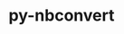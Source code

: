 ---
title: "py-nbconvert"
layout: cache
categories: [package, develop]
meta: {"compilers": ["gcc@=11.1.0", "gcc@=11.4.0", "gcc@=9.4.0", "oneapi@=2024.2.1"], "num_specs": 98, "num_specs_by_stack": {"data-vis-sdk": 7, "e4s": 36, "e4s-neoverse-v2": 12, "e4s-neoverse_v1": 12, "e4s-oneapi": 25, "e4s-power": 5, "root": 98}, "oss": ["ubuntu20.04", "ubuntu22.04"], "platforms": ["linux"], "stacks": ["data-vis-sdk", "e4s", "e4s-neoverse-v2", "e4s-neoverse_v1", "e4s-oneapi", "e4s-power", "root"], "targets": ["neoverse_v1", "neoverse_v2", "ppc64le", "x86_64_v3"], "versions": ["7.14.1", "7.16.4", "7.4.0"]}
spec_details: [{"compiler": "gcc@=9.4.0", "hash": "zsoiudt7tx4vz7iheraxqztth7xsjf5h", "os": "ubuntu20.04", "platform": "linux", "size": "-", "stacks": ["e4s-power", "root"], "tarball": "https://binaries.spack.io/develop/build_cache/linux-ubuntu20.04-ppc64le/gcc-9.4.0/py-nbconvert-7.14.1/linux-ubuntu20.04-ppc64le-gcc-9.4.0-py-nbconvert-7.14.1-zsoiudt7tx4vz7iheraxqztth7xsjf5h.spack", "target": "ppc64le", "variants": ["build_system=python_pip", "+serve"], "versions": ["7.14.1"]}, {"compiler": "gcc@=9.4.0", "hash": "grefjra27liu2ocdfk6mf6yoqjryicdz", "os": "ubuntu20.04", "platform": "linux", "size": "-", "stacks": ["e4s-power", "root"], "tarball": "https://binaries.spack.io/develop/build_cache/linux-ubuntu20.04-ppc64le/gcc-9.4.0/py-nbconvert-7.14.1/linux-ubuntu20.04-ppc64le-gcc-9.4.0-py-nbconvert-7.14.1-grefjra27liu2ocdfk6mf6yoqjryicdz.spack", "target": "ppc64le", "variants": ["build_system=python_pip", "+serve"], "versions": ["7.14.1"]}, {"compiler": "gcc@=9.4.0", "hash": "r5gofmcu6vg4jyrscxtm2vithmovqs7g", "os": "ubuntu20.04", "platform": "linux", "size": "-", "stacks": ["e4s-power", "root"], "tarball": "https://binaries.spack.io/develop/build_cache/linux-ubuntu20.04-ppc64le/gcc-9.4.0/py-nbconvert-7.14.1/linux-ubuntu20.04-ppc64le-gcc-9.4.0-py-nbconvert-7.14.1-r5gofmcu6vg4jyrscxtm2vithmovqs7g.spack", "target": "ppc64le", "variants": ["build_system=python_pip", "+serve"], "versions": ["7.14.1"]}, {"compiler": "gcc@=9.4.0", "hash": "jsyzsfjgdnrnt42g3q3tufjoizyta5jv", "os": "ubuntu20.04", "platform": "linux", "size": "-", "stacks": ["e4s-power", "root"], "tarball": "https://binaries.spack.io/develop/build_cache/linux-ubuntu20.04-ppc64le/gcc-9.4.0/py-nbconvert-7.14.1/linux-ubuntu20.04-ppc64le-gcc-9.4.0-py-nbconvert-7.14.1-jsyzsfjgdnrnt42g3q3tufjoizyta5jv.spack", "target": "ppc64le", "variants": ["build_system=python_pip", "+serve"], "versions": ["7.14.1"]}, {"compiler": "gcc@=9.4.0", "hash": "mnbryhlnsgrw6pcc72clek3jocovgsgl", "os": "ubuntu20.04", "platform": "linux", "size": "-", "stacks": ["e4s-power", "root"], "tarball": "https://binaries.spack.io/develop/build_cache/linux-ubuntu20.04-ppc64le/gcc-9.4.0/py-nbconvert-7.14.1/linux-ubuntu20.04-ppc64le-gcc-9.4.0-py-nbconvert-7.14.1-mnbryhlnsgrw6pcc72clek3jocovgsgl.spack", "target": "ppc64le", "variants": ["build_system=python_pip", "+serve"], "versions": ["7.14.1"]}, {"compiler": "gcc@=11.1.0", "hash": "knrwb5qe666xogsrfb5jx37by2i3aa23", "os": "ubuntu20.04", "platform": "linux", "size": "-", "stacks": ["data-vis-sdk", "root"], "tarball": "https://binaries.spack.io/develop/build_cache/linux-ubuntu20.04-x86_64_v3/gcc-11.1.0/py-nbconvert-7.14.1/linux-ubuntu20.04-x86_64_v3-gcc-11.1.0-py-nbconvert-7.14.1-knrwb5qe666xogsrfb5jx37by2i3aa23.spack", "target": "x86_64_v3", "variants": ["build_system=python_pip", "+serve"], "versions": ["7.14.1"]}, {"compiler": "gcc@=11.1.0", "hash": "zrc2mz4hhrk3tuq32h4zxccxotzcn5gh", "os": "ubuntu20.04", "platform": "linux", "size": "-", "stacks": ["data-vis-sdk", "root"], "tarball": "https://binaries.spack.io/develop/build_cache/linux-ubuntu20.04-x86_64_v3/gcc-11.1.0/py-nbconvert-7.14.1/linux-ubuntu20.04-x86_64_v3-gcc-11.1.0-py-nbconvert-7.14.1-zrc2mz4hhrk3tuq32h4zxccxotzcn5gh.spack", "target": "x86_64_v3", "variants": ["build_system=python_pip", "+serve"], "versions": ["7.14.1"]}, {"compiler": "gcc@=11.1.0", "hash": "xpnuunhoxb2nffqslrmvq2gcishfytdx", "os": "ubuntu20.04", "platform": "linux", "size": "-", "stacks": ["data-vis-sdk", "root"], "tarball": "https://binaries.spack.io/develop/build_cache/linux-ubuntu20.04-x86_64_v3/gcc-11.1.0/py-nbconvert-7.14.1/linux-ubuntu20.04-x86_64_v3-gcc-11.1.0-py-nbconvert-7.14.1-xpnuunhoxb2nffqslrmvq2gcishfytdx.spack", "target": "x86_64_v3", "variants": ["build_system=python_pip", "+serve"], "versions": ["7.14.1"]}, {"compiler": "gcc@=11.1.0", "hash": "2m6p6samuh6qtuf5bh7uxwnpzekb3hoj", "os": "ubuntu20.04", "platform": "linux", "size": "-", "stacks": ["data-vis-sdk", "root"], "tarball": "https://binaries.spack.io/develop/build_cache/linux-ubuntu20.04-x86_64_v3/gcc-11.1.0/py-nbconvert-7.14.1/linux-ubuntu20.04-x86_64_v3-gcc-11.1.0-py-nbconvert-7.14.1-2m6p6samuh6qtuf5bh7uxwnpzekb3hoj.spack", "target": "x86_64_v3", "variants": ["build_system=python_pip", "+serve"], "versions": ["7.14.1"]}, {"compiler": "gcc@=11.1.0", "hash": "3e777fnegkvgtkpzqi7sokjskmzfvbi2", "os": "ubuntu20.04", "platform": "linux", "size": "-", "stacks": ["data-vis-sdk", "root"], "tarball": "https://binaries.spack.io/develop/build_cache/linux-ubuntu20.04-x86_64_v3/gcc-11.1.0/py-nbconvert-7.14.1/linux-ubuntu20.04-x86_64_v3-gcc-11.1.0-py-nbconvert-7.14.1-3e777fnegkvgtkpzqi7sokjskmzfvbi2.spack", "target": "x86_64_v3", "variants": ["build_system=python_pip", "+serve"], "versions": ["7.14.1"]}, {"compiler": "gcc@=11.1.0", "hash": "kxscl3q54hhnmf2v4zzmxuflto3rg5oq", "os": "ubuntu20.04", "platform": "linux", "size": "-", "stacks": ["data-vis-sdk", "root"], "tarball": "https://binaries.spack.io/develop/build_cache/linux-ubuntu20.04-x86_64_v3/gcc-11.1.0/py-nbconvert-7.16.4/linux-ubuntu20.04-x86_64_v3-gcc-11.1.0-py-nbconvert-7.16.4-kxscl3q54hhnmf2v4zzmxuflto3rg5oq.spack", "target": "x86_64_v3", "variants": ["build_system=python_pip", "+serve"], "versions": ["7.16.4"]}, {"compiler": "gcc@=11.1.0", "hash": "2d74m6ujxtaid2iee3wxhniugghcgxyv", "os": "ubuntu20.04", "platform": "linux", "size": "-", "stacks": ["root"], "tarball": "https://binaries.spack.io/develop/build_cache/linux-ubuntu20.04-x86_64_v3/gcc-11.1.0/py-nbconvert-7.14.1/linux-ubuntu20.04-x86_64_v3-gcc-11.1.0-py-nbconvert-7.14.1-2d74m6ujxtaid2iee3wxhniugghcgxyv.spack", "target": "x86_64_v3", "variants": ["build_system=python_pip", "+serve"], "versions": ["7.14.1"]}, {"compiler": "gcc@=11.1.0", "hash": "3ke2wn2lx4hgx35ewazijmv57irxb6tv", "os": "ubuntu20.04", "platform": "linux", "size": "-", "stacks": ["data-vis-sdk", "root"], "tarball": "https://binaries.spack.io/develop/build_cache/linux-ubuntu20.04-x86_64_v3/gcc-11.1.0/py-nbconvert-7.14.1/linux-ubuntu20.04-x86_64_v3-gcc-11.1.0-py-nbconvert-7.14.1-3ke2wn2lx4hgx35ewazijmv57irxb6tv.spack", "target": "x86_64_v3", "variants": ["build_system=python_pip", "+serve"], "versions": ["7.14.1"]}, {"compiler": "gcc@=11.4.0", "hash": "evomsby27fczomhbbqr5psvu2ymf3d53", "os": "ubuntu22.04", "platform": "linux", "size": "-", "stacks": ["e4s-neoverse_v1", "root"], "tarball": "https://binaries.spack.io/develop/build_cache/linux-ubuntu22.04-neoverse_v1/gcc-11.4.0/py-nbconvert-7.14.1/linux-ubuntu22.04-neoverse_v1-gcc-11.4.0-py-nbconvert-7.14.1-evomsby27fczomhbbqr5psvu2ymf3d53.spack", "target": "neoverse_v1", "variants": ["build_system=python_pip", "+serve"], "versions": ["7.14.1"]}, {"compiler": "gcc@=11.4.0", "hash": "hyc3as77jzj22zgl2d3x6ijr7zpnkji7", "os": "ubuntu22.04", "platform": "linux", "size": "-", "stacks": ["e4s-neoverse_v1", "root"], "tarball": "https://binaries.spack.io/develop/build_cache/linux-ubuntu22.04-neoverse_v1/gcc-11.4.0/py-nbconvert-7.14.1/linux-ubuntu22.04-neoverse_v1-gcc-11.4.0-py-nbconvert-7.14.1-hyc3as77jzj22zgl2d3x6ijr7zpnkji7.spack", "target": "neoverse_v1", "variants": ["build_system=python_pip", "+serve"], "versions": ["7.14.1"]}, {"compiler": "gcc@=11.4.0", "hash": "lw3ebgcatoyjq35fisho6soespffdo5b", "os": "ubuntu22.04", "platform": "linux", "size": "-", "stacks": ["e4s-neoverse_v1", "root"], "tarball": "https://binaries.spack.io/develop/build_cache/linux-ubuntu22.04-neoverse_v1/gcc-11.4.0/py-nbconvert-7.14.1/linux-ubuntu22.04-neoverse_v1-gcc-11.4.0-py-nbconvert-7.14.1-lw3ebgcatoyjq35fisho6soespffdo5b.spack", "target": "neoverse_v1", "variants": ["build_system=python_pip", "+serve"], "versions": ["7.14.1"]}, {"compiler": "gcc@=11.4.0", "hash": "4463y4lv6uv5vvmszxvm5jlwlufkvfk4", "os": "ubuntu22.04", "platform": "linux", "size": "-", "stacks": ["e4s-neoverse_v1", "root"], "tarball": "https://binaries.spack.io/develop/build_cache/linux-ubuntu22.04-neoverse_v1/gcc-11.4.0/py-nbconvert-7.14.1/linux-ubuntu22.04-neoverse_v1-gcc-11.4.0-py-nbconvert-7.14.1-4463y4lv6uv5vvmszxvm5jlwlufkvfk4.spack", "target": "neoverse_v1", "variants": ["build_system=python_pip", "+serve"], "versions": ["7.14.1"]}, {"compiler": "gcc@=11.4.0", "hash": "qbokewk5kcapgzja5xyzrla57rm445pg", "os": "ubuntu22.04", "platform": "linux", "size": "-", "stacks": ["e4s-neoverse_v1", "root"], "tarball": "https://binaries.spack.io/develop/build_cache/linux-ubuntu22.04-neoverse_v1/gcc-11.4.0/py-nbconvert-7.14.1/linux-ubuntu22.04-neoverse_v1-gcc-11.4.0-py-nbconvert-7.14.1-qbokewk5kcapgzja5xyzrla57rm445pg.spack", "target": "neoverse_v1", "variants": ["build_system=python_pip", "+serve"], "versions": ["7.14.1"]}, {"compiler": "gcc@=11.4.0", "hash": "ypzpqkh3cewodzizwy4sau6r7ngac6y3", "os": "ubuntu22.04", "platform": "linux", "size": "-", "stacks": ["e4s-neoverse_v1", "root"], "tarball": "https://binaries.spack.io/develop/build_cache/linux-ubuntu22.04-neoverse_v1/gcc-11.4.0/py-nbconvert-7.14.1/linux-ubuntu22.04-neoverse_v1-gcc-11.4.0-py-nbconvert-7.14.1-ypzpqkh3cewodzizwy4sau6r7ngac6y3.spack", "target": "neoverse_v1", "variants": ["build_system=python_pip", "+serve"], "versions": ["7.14.1"]}, {"compiler": "gcc@=11.4.0", "hash": "lgjnhopug6ftrmbt7eob266fchmg63ab", "os": "ubuntu22.04", "platform": "linux", "size": "-", "stacks": ["e4s-neoverse_v1", "root"], "tarball": "https://binaries.spack.io/develop/build_cache/linux-ubuntu22.04-neoverse_v1/gcc-11.4.0/py-nbconvert-7.14.1/linux-ubuntu22.04-neoverse_v1-gcc-11.4.0-py-nbconvert-7.14.1-lgjnhopug6ftrmbt7eob266fchmg63ab.spack", "target": "neoverse_v1", "variants": ["build_system=python_pip", "+serve"], "versions": ["7.14.1"]}, {"compiler": "gcc@=11.4.0", "hash": "uh6f5drordmtlsjcww32yjqivwa3phmn", "os": "ubuntu22.04", "platform": "linux", "size": "-", "stacks": ["e4s-neoverse_v1", "root"], "tarball": "https://binaries.spack.io/develop/build_cache/linux-ubuntu22.04-neoverse_v1/gcc-11.4.0/py-nbconvert-7.14.1/linux-ubuntu22.04-neoverse_v1-gcc-11.4.0-py-nbconvert-7.14.1-uh6f5drordmtlsjcww32yjqivwa3phmn.spack", "target": "neoverse_v1", "variants": ["build_system=python_pip", "+serve"], "versions": ["7.14.1"]}, {"compiler": "gcc@=11.4.0", "hash": "o4yf62kh57fagfmf4qf7ltx6y5egx6wc", "os": "ubuntu22.04", "platform": "linux", "size": "-", "stacks": ["e4s-neoverse_v1", "root"], "tarball": "https://binaries.spack.io/develop/build_cache/linux-ubuntu22.04-neoverse_v1/gcc-11.4.0/py-nbconvert-7.14.1/linux-ubuntu22.04-neoverse_v1-gcc-11.4.0-py-nbconvert-7.14.1-o4yf62kh57fagfmf4qf7ltx6y5egx6wc.spack", "target": "neoverse_v1", "variants": ["build_system=python_pip", "+serve"], "versions": ["7.14.1"]}, {"compiler": "gcc@=11.4.0", "hash": "idl4bcikcn3bjs6zdxynrownygjlgtm4", "os": "ubuntu22.04", "platform": "linux", "size": "-", "stacks": ["e4s-neoverse_v1", "root"], "tarball": "https://binaries.spack.io/develop/build_cache/linux-ubuntu22.04-neoverse_v1/gcc-11.4.0/py-nbconvert-7.14.1/linux-ubuntu22.04-neoverse_v1-gcc-11.4.0-py-nbconvert-7.14.1-idl4bcikcn3bjs6zdxynrownygjlgtm4.spack", "target": "neoverse_v1", "variants": ["build_system=python_pip", "+serve"], "versions": ["7.14.1"]}, {"compiler": "gcc@=11.4.0", "hash": "jsgcrquklzn23z5rr3unepikpluv4z6k", "os": "ubuntu22.04", "platform": "linux", "size": "-", "stacks": ["e4s-neoverse_v1", "root"], "tarball": "https://binaries.spack.io/develop/build_cache/linux-ubuntu22.04-neoverse_v1/gcc-11.4.0/py-nbconvert-7.14.1/linux-ubuntu22.04-neoverse_v1-gcc-11.4.0-py-nbconvert-7.14.1-jsgcrquklzn23z5rr3unepikpluv4z6k.spack", "target": "neoverse_v1", "variants": ["build_system=python_pip", "+serve"], "versions": ["7.14.1"]}, {"compiler": "gcc@=11.4.0", "hash": "kjs4bngrvxakvgh4filyr27ss44xtdsl", "os": "ubuntu22.04", "platform": "linux", "size": "-", "stacks": ["e4s-neoverse_v1", "root"], "tarball": "https://binaries.spack.io/develop/build_cache/linux-ubuntu22.04-neoverse_v1/gcc-11.4.0/py-nbconvert-7.14.1/linux-ubuntu22.04-neoverse_v1-gcc-11.4.0-py-nbconvert-7.14.1-kjs4bngrvxakvgh4filyr27ss44xtdsl.spack", "target": "neoverse_v1", "variants": ["build_system=python_pip", "+serve"], "versions": ["7.14.1"]}, {"compiler": "gcc@=11.4.0", "hash": "f76kv2kwhwbdluxepzgoppkwdlvthay4", "os": "ubuntu22.04", "platform": "linux", "size": "-", "stacks": ["e4s-neoverse-v2", "root"], "tarball": "https://binaries.spack.io/develop/build_cache/linux-ubuntu22.04-neoverse_v2/gcc-11.4.0/py-nbconvert-7.14.1/linux-ubuntu22.04-neoverse_v2-gcc-11.4.0-py-nbconvert-7.14.1-f76kv2kwhwbdluxepzgoppkwdlvthay4.spack", "target": "neoverse_v2", "variants": ["build_system=python_pip", "+serve"], "versions": ["7.14.1"]}, {"compiler": "gcc@=11.4.0", "hash": "jipek7pvxlw5ym7mwbi4wk4bjvndrn6j", "os": "ubuntu22.04", "platform": "linux", "size": "-", "stacks": ["e4s-neoverse-v2", "root"], "tarball": "https://binaries.spack.io/develop/build_cache/linux-ubuntu22.04-neoverse_v2/gcc-11.4.0/py-nbconvert-7.14.1/linux-ubuntu22.04-neoverse_v2-gcc-11.4.0-py-nbconvert-7.14.1-jipek7pvxlw5ym7mwbi4wk4bjvndrn6j.spack", "target": "neoverse_v2", "variants": ["build_system=python_pip", "+serve"], "versions": ["7.14.1"]}, {"compiler": "gcc@=11.4.0", "hash": "2zwqzec44urkgcxgwo4pbcev3guftsyy", "os": "ubuntu22.04", "platform": "linux", "size": "-", "stacks": ["e4s-neoverse-v2", "root"], "tarball": "https://binaries.spack.io/develop/build_cache/linux-ubuntu22.04-neoverse_v2/gcc-11.4.0/py-nbconvert-7.14.1/linux-ubuntu22.04-neoverse_v2-gcc-11.4.0-py-nbconvert-7.14.1-2zwqzec44urkgcxgwo4pbcev3guftsyy.spack", "target": "neoverse_v2", "variants": ["build_system=python_pip", "+serve"], "versions": ["7.14.1"]}, {"compiler": "gcc@=11.4.0", "hash": "exh6cpjgt2mgwwtamxad5nkapcelo6w5", "os": "ubuntu22.04", "platform": "linux", "size": "-", "stacks": ["e4s-neoverse-v2", "root"], "tarball": "https://binaries.spack.io/develop/build_cache/linux-ubuntu22.04-neoverse_v2/gcc-11.4.0/py-nbconvert-7.14.1/linux-ubuntu22.04-neoverse_v2-gcc-11.4.0-py-nbconvert-7.14.1-exh6cpjgt2mgwwtamxad5nkapcelo6w5.spack", "target": "neoverse_v2", "variants": ["build_system=python_pip", "+serve"], "versions": ["7.14.1"]}, {"compiler": "gcc@=11.4.0", "hash": "kdxhyffzyhx6lij5ojgqrc2suwr2tpox", "os": "ubuntu22.04", "platform": "linux", "size": "-", "stacks": ["e4s-neoverse-v2", "root"], "tarball": "https://binaries.spack.io/develop/build_cache/linux-ubuntu22.04-neoverse_v2/gcc-11.4.0/py-nbconvert-7.14.1/linux-ubuntu22.04-neoverse_v2-gcc-11.4.0-py-nbconvert-7.14.1-kdxhyffzyhx6lij5ojgqrc2suwr2tpox.spack", "target": "neoverse_v2", "variants": ["build_system=python_pip", "+serve"], "versions": ["7.14.1"]}, {"compiler": "gcc@=11.4.0", "hash": "vgqkb5pkwmab65am27hmqsti7fwyg2pg", "os": "ubuntu22.04", "platform": "linux", "size": "-", "stacks": ["e4s-neoverse-v2", "root"], "tarball": "https://binaries.spack.io/develop/build_cache/linux-ubuntu22.04-neoverse_v2/gcc-11.4.0/py-nbconvert-7.16.4/linux-ubuntu22.04-neoverse_v2-gcc-11.4.0-py-nbconvert-7.16.4-vgqkb5pkwmab65am27hmqsti7fwyg2pg.spack", "target": "neoverse_v2", "variants": ["build_system=python_pip", "+serve"], "versions": ["7.16.4"]}, {"compiler": "gcc@=11.4.0", "hash": "x4cj4ddxm5iuo77njpgmqtznklbgum4y", "os": "ubuntu22.04", "platform": "linux", "size": "-", "stacks": ["e4s-neoverse-v2", "root"], "tarball": "https://binaries.spack.io/develop/build_cache/linux-ubuntu22.04-neoverse_v2/gcc-11.4.0/py-nbconvert-7.14.1/linux-ubuntu22.04-neoverse_v2-gcc-11.4.0-py-nbconvert-7.14.1-x4cj4ddxm5iuo77njpgmqtznklbgum4y.spack", "target": "neoverse_v2", "variants": ["build_system=python_pip", "+serve"], "versions": ["7.14.1"]}, {"compiler": "gcc@=11.4.0", "hash": "m4py7nnug5w6zharastq5zx5styarr6d", "os": "ubuntu22.04", "platform": "linux", "size": "-", "stacks": ["e4s-neoverse-v2", "root"], "tarball": "https://binaries.spack.io/develop/build_cache/linux-ubuntu22.04-neoverse_v2/gcc-11.4.0/py-nbconvert-7.14.1/linux-ubuntu22.04-neoverse_v2-gcc-11.4.0-py-nbconvert-7.14.1-m4py7nnug5w6zharastq5zx5styarr6d.spack", "target": "neoverse_v2", "variants": ["build_system=python_pip", "+serve"], "versions": ["7.14.1"]}, {"compiler": "gcc@=11.4.0", "hash": "idx3fe23gjgkg3gd37e73pw5g5gotolv", "os": "ubuntu22.04", "platform": "linux", "size": "-", "stacks": ["e4s-neoverse-v2", "root"], "tarball": "https://binaries.spack.io/develop/build_cache/linux-ubuntu22.04-neoverse_v2/gcc-11.4.0/py-nbconvert-7.16.4/linux-ubuntu22.04-neoverse_v2-gcc-11.4.0-py-nbconvert-7.16.4-idx3fe23gjgkg3gd37e73pw5g5gotolv.spack", "target": "neoverse_v2", "variants": ["build_system=python_pip", "+serve"], "versions": ["7.16.4"]}, {"compiler": "gcc@=11.4.0", "hash": "4ixdnz7i24qa4r324orxi6zmh5t6hpf7", "os": "ubuntu22.04", "platform": "linux", "size": "-", "stacks": ["e4s-neoverse-v2", "root"], "tarball": "https://binaries.spack.io/develop/build_cache/linux-ubuntu22.04-neoverse_v2/gcc-11.4.0/py-nbconvert-7.14.1/linux-ubuntu22.04-neoverse_v2-gcc-11.4.0-py-nbconvert-7.14.1-4ixdnz7i24qa4r324orxi6zmh5t6hpf7.spack", "target": "neoverse_v2", "variants": ["build_system=python_pip", "+serve"], "versions": ["7.14.1"]}, {"compiler": "gcc@=11.4.0", "hash": "wpmj2mflkha7hhlfeuhkdanwz6f565kz", "os": "ubuntu22.04", "platform": "linux", "size": "-", "stacks": ["e4s-neoverse-v2", "root"], "tarball": "https://binaries.spack.io/develop/build_cache/linux-ubuntu22.04-neoverse_v2/gcc-11.4.0/py-nbconvert-7.14.1/linux-ubuntu22.04-neoverse_v2-gcc-11.4.0-py-nbconvert-7.14.1-wpmj2mflkha7hhlfeuhkdanwz6f565kz.spack", "target": "neoverse_v2", "variants": ["build_system=python_pip", "+serve"], "versions": ["7.14.1"]}, {"compiler": "gcc@=11.4.0", "hash": "bjk465b7as56blwe7dafbfqaalbbzxik", "os": "ubuntu22.04", "platform": "linux", "size": "-", "stacks": ["e4s-neoverse-v2", "root"], "tarball": "https://binaries.spack.io/develop/build_cache/linux-ubuntu22.04-neoverse_v2/gcc-11.4.0/py-nbconvert-7.4.0/linux-ubuntu22.04-neoverse_v2-gcc-11.4.0-py-nbconvert-7.4.0-bjk465b7as56blwe7dafbfqaalbbzxik.spack", "target": "neoverse_v2", "variants": ["build_system=python_pip", "+serve"], "versions": ["7.4.0"]}, {"compiler": "gcc@=11.4.0", "hash": "dyqgzlol6vvsgnz3fhgx4vebaxfarmc5", "os": "ubuntu22.04", "platform": "linux", "size": "-", "stacks": ["e4s", "root"], "tarball": "https://binaries.spack.io/develop/build_cache/linux-ubuntu22.04-x86_64_v3/gcc-11.4.0/py-nbconvert-7.14.1/linux-ubuntu22.04-x86_64_v3-gcc-11.4.0-py-nbconvert-7.14.1-dyqgzlol6vvsgnz3fhgx4vebaxfarmc5.spack", "target": "x86_64_v3", "variants": ["build_system=python_pip", "+serve"], "versions": ["7.14.1"]}, {"compiler": "gcc@=11.4.0", "hash": "j4qcy2zb6uckkp4vzjcjok4ydedatucs", "os": "ubuntu22.04", "platform": "linux", "size": "-", "stacks": ["e4s", "root"], "tarball": "https://binaries.spack.io/develop/build_cache/linux-ubuntu22.04-x86_64_v3/gcc-11.4.0/py-nbconvert-7.14.1/linux-ubuntu22.04-x86_64_v3-gcc-11.4.0-py-nbconvert-7.14.1-j4qcy2zb6uckkp4vzjcjok4ydedatucs.spack", "target": "x86_64_v3", "variants": ["build_system=python_pip", "+serve"], "versions": ["7.14.1"]}, {"compiler": "gcc@=11.4.0", "hash": "tlzstgdnassadabnzobi5q3gd34upq7b", "os": "ubuntu22.04", "platform": "linux", "size": "-", "stacks": ["e4s", "root"], "tarball": "https://binaries.spack.io/develop/build_cache/linux-ubuntu22.04-x86_64_v3/gcc-11.4.0/py-nbconvert-7.14.1/linux-ubuntu22.04-x86_64_v3-gcc-11.4.0-py-nbconvert-7.14.1-tlzstgdnassadabnzobi5q3gd34upq7b.spack", "target": "x86_64_v3", "variants": ["build_system=python_pip", "+serve"], "versions": ["7.14.1"]}, {"compiler": "gcc@=11.4.0", "hash": "bh2ps2iv5sldk3epajitobbcdxsezmkd", "os": "ubuntu22.04", "platform": "linux", "size": "-", "stacks": ["e4s", "root"], "tarball": "https://binaries.spack.io/develop/build_cache/linux-ubuntu22.04-x86_64_v3/gcc-11.4.0/py-nbconvert-7.14.1/linux-ubuntu22.04-x86_64_v3-gcc-11.4.0-py-nbconvert-7.14.1-bh2ps2iv5sldk3epajitobbcdxsezmkd.spack", "target": "x86_64_v3", "variants": ["build_system=python_pip", "+serve"], "versions": ["7.14.1"]}, {"compiler": "gcc@=11.4.0", "hash": "mv3dvhkhcxosuwvl4y2etaoilwb24ejf", "os": "ubuntu22.04", "platform": "linux", "size": "-", "stacks": ["e4s", "root"], "tarball": "https://binaries.spack.io/develop/build_cache/linux-ubuntu22.04-x86_64_v3/gcc-11.4.0/py-nbconvert-7.14.1/linux-ubuntu22.04-x86_64_v3-gcc-11.4.0-py-nbconvert-7.14.1-mv3dvhkhcxosuwvl4y2etaoilwb24ejf.spack", "target": "x86_64_v3", "variants": ["build_system=python_pip", "+serve"], "versions": ["7.14.1"]}, {"compiler": "gcc@=11.4.0", "hash": "o4btuu54f3ubmwjj3pzl7m4mpgmvxojb", "os": "ubuntu22.04", "platform": "linux", "size": "-", "stacks": ["e4s", "root"], "tarball": "https://binaries.spack.io/develop/build_cache/linux-ubuntu22.04-x86_64_v3/gcc-11.4.0/py-nbconvert-7.14.1/linux-ubuntu22.04-x86_64_v3-gcc-11.4.0-py-nbconvert-7.14.1-o4btuu54f3ubmwjj3pzl7m4mpgmvxojb.spack", "target": "x86_64_v3", "variants": ["build_system=python_pip", "+serve"], "versions": ["7.14.1"]}, {"compiler": "gcc@=11.4.0", "hash": "eka2gssznatgmsfoqqgn3mdro267msei", "os": "ubuntu22.04", "platform": "linux", "size": "-", "stacks": ["e4s", "root"], "tarball": "https://binaries.spack.io/develop/build_cache/linux-ubuntu22.04-x86_64_v3/gcc-11.4.0/py-nbconvert-7.16.4/linux-ubuntu22.04-x86_64_v3-gcc-11.4.0-py-nbconvert-7.16.4-eka2gssznatgmsfoqqgn3mdro267msei.spack", "target": "x86_64_v3", "variants": ["build_system=python_pip", "+serve"], "versions": ["7.16.4"]}, {"compiler": "gcc@=11.4.0", "hash": "tdwjerezjycm2mh5chgzge24ujfi5nhj", "os": "ubuntu22.04", "platform": "linux", "size": "-", "stacks": ["e4s", "root"], "tarball": "https://binaries.spack.io/develop/build_cache/linux-ubuntu22.04-x86_64_v3/gcc-11.4.0/py-nbconvert-7.14.1/linux-ubuntu22.04-x86_64_v3-gcc-11.4.0-py-nbconvert-7.14.1-tdwjerezjycm2mh5chgzge24ujfi5nhj.spack", "target": "x86_64_v3", "variants": ["build_system=python_pip", "+serve"], "versions": ["7.14.1"]}, {"compiler": "gcc@=11.4.0", "hash": "lxbi53tjgavkuk35g2l6nj4s7disxhjf", "os": "ubuntu22.04", "platform": "linux", "size": "-", "stacks": ["e4s", "root"], "tarball": "https://binaries.spack.io/develop/build_cache/linux-ubuntu22.04-x86_64_v3/gcc-11.4.0/py-nbconvert-7.14.1/linux-ubuntu22.04-x86_64_v3-gcc-11.4.0-py-nbconvert-7.14.1-lxbi53tjgavkuk35g2l6nj4s7disxhjf.spack", "target": "x86_64_v3", "variants": ["build_system=python_pip", "+serve"], "versions": ["7.14.1"]}, {"compiler": "gcc@=11.4.0", "hash": "63xgkaw2uyxylqsccqqfbsjnf45nyaoi", "os": "ubuntu22.04", "platform": "linux", "size": "-", "stacks": ["e4s", "root"], "tarball": "https://binaries.spack.io/develop/build_cache/linux-ubuntu22.04-x86_64_v3/gcc-11.4.0/py-nbconvert-7.14.1/linux-ubuntu22.04-x86_64_v3-gcc-11.4.0-py-nbconvert-7.14.1-63xgkaw2uyxylqsccqqfbsjnf45nyaoi.spack", "target": "x86_64_v3", "variants": ["build_system=python_pip", "+serve"], "versions": ["7.14.1"]}, {"compiler": "gcc@=11.4.0", "hash": "6mfc6ziexyzgunfym3pgl3r5rwz56eog", "os": "ubuntu22.04", "platform": "linux", "size": "-", "stacks": ["e4s", "root"], "tarball": "https://binaries.spack.io/develop/build_cache/linux-ubuntu22.04-x86_64_v3/gcc-11.4.0/py-nbconvert-7.14.1/linux-ubuntu22.04-x86_64_v3-gcc-11.4.0-py-nbconvert-7.14.1-6mfc6ziexyzgunfym3pgl3r5rwz56eog.spack", "target": "x86_64_v3", "variants": ["build_system=python_pip", "+serve"], "versions": ["7.14.1"]}, {"compiler": "gcc@=11.4.0", "hash": "etlsehigk6vhnif6w6zvpyl5re3a3ccc", "os": "ubuntu22.04", "platform": "linux", "size": "-", "stacks": ["e4s", "root"], "tarball": "https://binaries.spack.io/develop/build_cache/linux-ubuntu22.04-x86_64_v3/gcc-11.4.0/py-nbconvert-7.14.1/linux-ubuntu22.04-x86_64_v3-gcc-11.4.0-py-nbconvert-7.14.1-etlsehigk6vhnif6w6zvpyl5re3a3ccc.spack", "target": "x86_64_v3", "variants": ["build_system=python_pip", "+serve"], "versions": ["7.14.1"]}, {"compiler": "gcc@=11.4.0", "hash": "gsz2se5awvqre6nhyz73n3vf6y2sttmv", "os": "ubuntu22.04", "platform": "linux", "size": "-", "stacks": ["e4s", "root"], "tarball": "https://binaries.spack.io/develop/build_cache/linux-ubuntu22.04-x86_64_v3/gcc-11.4.0/py-nbconvert-7.14.1/linux-ubuntu22.04-x86_64_v3-gcc-11.4.0-py-nbconvert-7.14.1-gsz2se5awvqre6nhyz73n3vf6y2sttmv.spack", "target": "x86_64_v3", "variants": ["build_system=python_pip", "+serve"], "versions": ["7.14.1"]}, {"compiler": "gcc@=11.4.0", "hash": "m52xk2sqe56ovcpij2er7ajnkuxghvk7", "os": "ubuntu22.04", "platform": "linux", "size": "-", "stacks": ["e4s", "root"], "tarball": "https://binaries.spack.io/develop/build_cache/linux-ubuntu22.04-x86_64_v3/gcc-11.4.0/py-nbconvert-7.16.4/linux-ubuntu22.04-x86_64_v3-gcc-11.4.0-py-nbconvert-7.16.4-m52xk2sqe56ovcpij2er7ajnkuxghvk7.spack", "target": "x86_64_v3", "variants": ["build_system=python_pip", "+serve"], "versions": ["7.16.4"]}, {"compiler": "gcc@=11.4.0", "hash": "ahhrxvzpara6itucsz6iulbiwgiz7wxi", "os": "ubuntu22.04", "platform": "linux", "size": "-", "stacks": ["e4s", "root"], "tarball": "https://binaries.spack.io/develop/build_cache/linux-ubuntu22.04-x86_64_v3/gcc-11.4.0/py-nbconvert-7.14.1/linux-ubuntu22.04-x86_64_v3-gcc-11.4.0-py-nbconvert-7.14.1-ahhrxvzpara6itucsz6iulbiwgiz7wxi.spack", "target": "x86_64_v3", "variants": ["build_system=python_pip", "+serve"], "versions": ["7.14.1"]}, {"compiler": "gcc@=11.4.0", "hash": "ltuc6x3qg6psvnphkucbuyfd44zo2tqy", "os": "ubuntu22.04", "platform": "linux", "size": "-", "stacks": ["e4s", "root"], "tarball": "https://binaries.spack.io/develop/build_cache/linux-ubuntu22.04-x86_64_v3/gcc-11.4.0/py-nbconvert-7.14.1/linux-ubuntu22.04-x86_64_v3-gcc-11.4.0-py-nbconvert-7.14.1-ltuc6x3qg6psvnphkucbuyfd44zo2tqy.spack", "target": "x86_64_v3", "variants": ["build_system=python_pip", "+serve"], "versions": ["7.14.1"]}, {"compiler": "gcc@=11.4.0", "hash": "4hx3bkvr7hth2qyvlcg5jk3vdx6rtdvr", "os": "ubuntu22.04", "platform": "linux", "size": "-", "stacks": ["e4s", "root"], "tarball": "https://binaries.spack.io/develop/build_cache/linux-ubuntu22.04-x86_64_v3/gcc-11.4.0/py-nbconvert-7.14.1/linux-ubuntu22.04-x86_64_v3-gcc-11.4.0-py-nbconvert-7.14.1-4hx3bkvr7hth2qyvlcg5jk3vdx6rtdvr.spack", "target": "x86_64_v3", "variants": ["build_system=python_pip", "+serve"], "versions": ["7.14.1"]}, {"compiler": "gcc@=11.4.0", "hash": "foftgwacymleticqtkh5acayo7p6xo2e", "os": "ubuntu22.04", "platform": "linux", "size": "-", "stacks": ["e4s", "root"], "tarball": "https://binaries.spack.io/develop/build_cache/linux-ubuntu22.04-x86_64_v3/gcc-11.4.0/py-nbconvert-7.14.1/linux-ubuntu22.04-x86_64_v3-gcc-11.4.0-py-nbconvert-7.14.1-foftgwacymleticqtkh5acayo7p6xo2e.spack", "target": "x86_64_v3", "variants": ["build_system=python_pip", "+serve"], "versions": ["7.14.1"]}, {"compiler": "gcc@=11.4.0", "hash": "dmgan36r4rbdzp2aaflm54psjvl543ht", "os": "ubuntu22.04", "platform": "linux", "size": "-", "stacks": ["e4s", "root"], "tarball": "https://binaries.spack.io/develop/build_cache/linux-ubuntu22.04-x86_64_v3/gcc-11.4.0/py-nbconvert-7.14.1/linux-ubuntu22.04-x86_64_v3-gcc-11.4.0-py-nbconvert-7.14.1-dmgan36r4rbdzp2aaflm54psjvl543ht.spack", "target": "x86_64_v3", "variants": ["build_system=python_pip", "+serve"], "versions": ["7.14.1"]}, {"compiler": "gcc@=11.4.0", "hash": "xhfpzljbplh6nvywjqpr7llk6fedge5y", "os": "ubuntu22.04", "platform": "linux", "size": "-", "stacks": ["e4s", "root"], "tarball": "https://binaries.spack.io/develop/build_cache/linux-ubuntu22.04-x86_64_v3/gcc-11.4.0/py-nbconvert-7.14.1/linux-ubuntu22.04-x86_64_v3-gcc-11.4.0-py-nbconvert-7.14.1-xhfpzljbplh6nvywjqpr7llk6fedge5y.spack", "target": "x86_64_v3", "variants": ["build_system=python_pip", "+serve"], "versions": ["7.14.1"]}, {"compiler": "gcc@=11.4.0", "hash": "gckvprbv4qi5yan465scajat7wlc5acf", "os": "ubuntu22.04", "platform": "linux", "size": "-", "stacks": ["e4s", "root"], "tarball": "https://binaries.spack.io/develop/build_cache/linux-ubuntu22.04-x86_64_v3/gcc-11.4.0/py-nbconvert-7.16.4/linux-ubuntu22.04-x86_64_v3-gcc-11.4.0-py-nbconvert-7.16.4-gckvprbv4qi5yan465scajat7wlc5acf.spack", "target": "x86_64_v3", "variants": ["build_system=python_pip", "+serve"], "versions": ["7.16.4"]}, {"compiler": "gcc@=11.4.0", "hash": "wlvbryfnueu6rwtkh56ukua3kbp5ip67", "os": "ubuntu22.04", "platform": "linux", "size": "-", "stacks": ["e4s", "root"], "tarball": "https://binaries.spack.io/develop/build_cache/linux-ubuntu22.04-x86_64_v3/gcc-11.4.0/py-nbconvert-7.16.4/linux-ubuntu22.04-x86_64_v3-gcc-11.4.0-py-nbconvert-7.16.4-wlvbryfnueu6rwtkh56ukua3kbp5ip67.spack", "target": "x86_64_v3", "variants": ["build_system=python_pip", "+serve"], "versions": ["7.16.4"]}, {"compiler": "gcc@=11.4.0", "hash": "4c33ubmp6st7b2gcytpcen344oiyteom", "os": "ubuntu22.04", "platform": "linux", "size": "-", "stacks": ["e4s", "root"], "tarball": "https://binaries.spack.io/develop/build_cache/linux-ubuntu22.04-x86_64_v3/gcc-11.4.0/py-nbconvert-7.14.1/linux-ubuntu22.04-x86_64_v3-gcc-11.4.0-py-nbconvert-7.14.1-4c33ubmp6st7b2gcytpcen344oiyteom.spack", "target": "x86_64_v3", "variants": ["build_system=python_pip", "+serve"], "versions": ["7.14.1"]}, {"compiler": "gcc@=11.4.0", "hash": "hp3tobcd2ytc5d43c6agcxjohb2jrpjw", "os": "ubuntu22.04", "platform": "linux", "size": "-", "stacks": ["e4s", "root"], "tarball": "https://binaries.spack.io/develop/build_cache/linux-ubuntu22.04-x86_64_v3/gcc-11.4.0/py-nbconvert-7.14.1/linux-ubuntu22.04-x86_64_v3-gcc-11.4.0-py-nbconvert-7.14.1-hp3tobcd2ytc5d43c6agcxjohb2jrpjw.spack", "target": "x86_64_v3", "variants": ["build_system=python_pip", "+serve"], "versions": ["7.14.1"]}, {"compiler": "gcc@=11.4.0", "hash": "azippxrh4kyrrti6pa5fp3brck3phj6n", "os": "ubuntu22.04", "platform": "linux", "size": "-", "stacks": ["e4s", "root"], "tarball": "https://binaries.spack.io/develop/build_cache/linux-ubuntu22.04-x86_64_v3/gcc-11.4.0/py-nbconvert-7.14.1/linux-ubuntu22.04-x86_64_v3-gcc-11.4.0-py-nbconvert-7.14.1-azippxrh4kyrrti6pa5fp3brck3phj6n.spack", "target": "x86_64_v3", "variants": ["build_system=python_pip", "+serve"], "versions": ["7.14.1"]}, {"compiler": "gcc@=11.4.0", "hash": "xvtwqgdgybua3nxx25cy2rrsliozvhvv", "os": "ubuntu22.04", "platform": "linux", "size": "-", "stacks": ["e4s", "root"], "tarball": "https://binaries.spack.io/develop/build_cache/linux-ubuntu22.04-x86_64_v3/gcc-11.4.0/py-nbconvert-7.14.1/linux-ubuntu22.04-x86_64_v3-gcc-11.4.0-py-nbconvert-7.14.1-xvtwqgdgybua3nxx25cy2rrsliozvhvv.spack", "target": "x86_64_v3", "variants": ["build_system=python_pip", "+serve"], "versions": ["7.14.1"]}, {"compiler": "gcc@=11.4.0", "hash": "euhrgtwjglpq7sbjzb7up32sr7yaktqm", "os": "ubuntu22.04", "platform": "linux", "size": "-", "stacks": ["e4s", "root"], "tarball": "https://binaries.spack.io/develop/build_cache/linux-ubuntu22.04-x86_64_v3/gcc-11.4.0/py-nbconvert-7.14.1/linux-ubuntu22.04-x86_64_v3-gcc-11.4.0-py-nbconvert-7.14.1-euhrgtwjglpq7sbjzb7up32sr7yaktqm.spack", "target": "x86_64_v3", "variants": ["build_system=python_pip", "+serve"], "versions": ["7.14.1"]}, {"compiler": "gcc@=11.4.0", "hash": "66tfiwlm6xkmy4qoohhz5wkcavbl4zsn", "os": "ubuntu22.04", "platform": "linux", "size": "-", "stacks": ["e4s", "root"], "tarball": "https://binaries.spack.io/develop/build_cache/linux-ubuntu22.04-x86_64_v3/gcc-11.4.0/py-nbconvert-7.14.1/linux-ubuntu22.04-x86_64_v3-gcc-11.4.0-py-nbconvert-7.14.1-66tfiwlm6xkmy4qoohhz5wkcavbl4zsn.spack", "target": "x86_64_v3", "variants": ["build_system=python_pip", "+serve"], "versions": ["7.14.1"]}, {"compiler": "gcc@=11.4.0", "hash": "avha7ondu53mrcfadkx4vnwm54ihwrme", "os": "ubuntu22.04", "platform": "linux", "size": "-", "stacks": ["e4s", "root"], "tarball": "https://binaries.spack.io/develop/build_cache/linux-ubuntu22.04-x86_64_v3/gcc-11.4.0/py-nbconvert-7.16.4/linux-ubuntu22.04-x86_64_v3-gcc-11.4.0-py-nbconvert-7.16.4-avha7ondu53mrcfadkx4vnwm54ihwrme.spack", "target": "x86_64_v3", "variants": ["build_system=python_pip", "+serve"], "versions": ["7.16.4"]}, {"compiler": "gcc@=11.4.0", "hash": "xzmx6ptv44b75xdpiqawmutveaiotliz", "os": "ubuntu22.04", "platform": "linux", "size": "-", "stacks": ["e4s", "root"], "tarball": "https://binaries.spack.io/develop/build_cache/linux-ubuntu22.04-x86_64_v3/gcc-11.4.0/py-nbconvert-7.14.1/linux-ubuntu22.04-x86_64_v3-gcc-11.4.0-py-nbconvert-7.14.1-xzmx6ptv44b75xdpiqawmutveaiotliz.spack", "target": "x86_64_v3", "variants": ["build_system=python_pip", "+serve"], "versions": ["7.14.1"]}, {"compiler": "gcc@=11.4.0", "hash": "jz7tu22y375phlqofon5ud6pydkfnbfc", "os": "ubuntu22.04", "platform": "linux", "size": "-", "stacks": ["e4s", "root"], "tarball": "https://binaries.spack.io/develop/build_cache/linux-ubuntu22.04-x86_64_v3/gcc-11.4.0/py-nbconvert-7.14.1/linux-ubuntu22.04-x86_64_v3-gcc-11.4.0-py-nbconvert-7.14.1-jz7tu22y375phlqofon5ud6pydkfnbfc.spack", "target": "x86_64_v3", "variants": ["build_system=python_pip", "+serve"], "versions": ["7.14.1"]}, {"compiler": "gcc@=11.4.0", "hash": "4fop22rca7nexxnurrqid7zvyrlsswmu", "os": "ubuntu22.04", "platform": "linux", "size": "-", "stacks": ["e4s", "root"], "tarball": "https://binaries.spack.io/develop/build_cache/linux-ubuntu22.04-x86_64_v3/gcc-11.4.0/py-nbconvert-7.14.1/linux-ubuntu22.04-x86_64_v3-gcc-11.4.0-py-nbconvert-7.14.1-4fop22rca7nexxnurrqid7zvyrlsswmu.spack", "target": "x86_64_v3", "variants": ["build_system=python_pip", "+serve"], "versions": ["7.14.1"]}, {"compiler": "gcc@=11.4.0", "hash": "ufntxd77uwsglhdb24ziknr76tlf7xwg", "os": "ubuntu22.04", "platform": "linux", "size": "-", "stacks": ["e4s", "root"], "tarball": "https://binaries.spack.io/develop/build_cache/linux-ubuntu22.04-x86_64_v3/gcc-11.4.0/py-nbconvert-7.14.1/linux-ubuntu22.04-x86_64_v3-gcc-11.4.0-py-nbconvert-7.14.1-ufntxd77uwsglhdb24ziknr76tlf7xwg.spack", "target": "x86_64_v3", "variants": ["build_system=python_pip", "+serve"], "versions": ["7.14.1"]}, {"compiler": "gcc@=11.4.0", "hash": "onkvso3mgoydkes62wediprga4rfi7mz", "os": "ubuntu22.04", "platform": "linux", "size": "-", "stacks": ["e4s", "root"], "tarball": "https://binaries.spack.io/develop/build_cache/linux-ubuntu22.04-x86_64_v3/gcc-11.4.0/py-nbconvert-7.14.1/linux-ubuntu22.04-x86_64_v3-gcc-11.4.0-py-nbconvert-7.14.1-onkvso3mgoydkes62wediprga4rfi7mz.spack", "target": "x86_64_v3", "variants": ["build_system=python_pip", "+serve"], "versions": ["7.14.1"]}, {"compiler": "gcc@=11.4.0", "hash": "uisz6eur5b4gshpnfqyo37cl4gewfx77", "os": "ubuntu22.04", "platform": "linux", "size": "-", "stacks": ["e4s", "root"], "tarball": "https://binaries.spack.io/develop/build_cache/linux-ubuntu22.04-x86_64_v3/gcc-11.4.0/py-nbconvert-7.14.1/linux-ubuntu22.04-x86_64_v3-gcc-11.4.0-py-nbconvert-7.14.1-uisz6eur5b4gshpnfqyo37cl4gewfx77.spack", "target": "x86_64_v3", "variants": ["build_system=python_pip", "+serve"], "versions": ["7.14.1"]}, {"compiler": "gcc@=11.4.0", "hash": "zyf4ku57gy7cbska6s73rcvzxspkp7se", "os": "ubuntu22.04", "platform": "linux", "size": "-", "stacks": ["e4s", "root"], "tarball": "https://binaries.spack.io/develop/build_cache/linux-ubuntu22.04-x86_64_v3/gcc-11.4.0/py-nbconvert-7.4.0/linux-ubuntu22.04-x86_64_v3-gcc-11.4.0-py-nbconvert-7.4.0-zyf4ku57gy7cbska6s73rcvzxspkp7se.spack", "target": "x86_64_v3", "variants": ["build_system=python_pip", "+serve"], "versions": ["7.4.0"]}, {"compiler": "oneapi@=2024.2.1", "hash": "i4mm5yzkmrwdo25kzmy7atcamhe52dzc", "os": "ubuntu22.04", "platform": "linux", "size": "-", "stacks": ["e4s-oneapi", "root"], "tarball": "https://binaries.spack.io/develop/build_cache/linux-ubuntu22.04-x86_64_v3/oneapi-2024.2.1/py-nbconvert-7.16.4/linux-ubuntu22.04-x86_64_v3-oneapi-2024.2.1-py-nbconvert-7.16.4-i4mm5yzkmrwdo25kzmy7atcamhe52dzc.spack", "target": "x86_64_v3", "variants": ["build_system=python_pip", "+serve"], "versions": ["7.16.4"]}, {"compiler": "oneapi@=2024.2.1", "hash": "6z6uqnqvyyjkbrry7jngyzodvjzmym6k", "os": "ubuntu22.04", "platform": "linux", "size": "-", "stacks": ["e4s-oneapi", "root"], "tarball": "https://binaries.spack.io/develop/build_cache/linux-ubuntu22.04-x86_64_v3/oneapi-2024.2.1/py-nbconvert-7.14.1/linux-ubuntu22.04-x86_64_v3-oneapi-2024.2.1-py-nbconvert-7.14.1-6z6uqnqvyyjkbrry7jngyzodvjzmym6k.spack", "target": "x86_64_v3", "variants": ["build_system=python_pip", "+serve"], "versions": ["7.14.1"]}, {"compiler": "oneapi@=2024.2.1", "hash": "6vt7glvkbn4nwcatufkj53oslm7hxicm", "os": "ubuntu22.04", "platform": "linux", "size": "-", "stacks": ["e4s-oneapi", "root"], "tarball": "https://binaries.spack.io/develop/build_cache/linux-ubuntu22.04-x86_64_v3/oneapi-2024.2.1/py-nbconvert-7.14.1/linux-ubuntu22.04-x86_64_v3-oneapi-2024.2.1-py-nbconvert-7.14.1-6vt7glvkbn4nwcatufkj53oslm7hxicm.spack", "target": "x86_64_v3", "variants": ["build_system=python_pip", "+serve"], "versions": ["7.14.1"]}, {"compiler": "oneapi@=2024.2.1", "hash": "mtwt3rcm767jwmvnye5pbplp43bfotfn", "os": "ubuntu22.04", "platform": "linux", "size": "-", "stacks": ["e4s-oneapi", "root"], "tarball": "https://binaries.spack.io/develop/build_cache/linux-ubuntu22.04-x86_64_v3/oneapi-2024.2.1/py-nbconvert-7.14.1/linux-ubuntu22.04-x86_64_v3-oneapi-2024.2.1-py-nbconvert-7.14.1-mtwt3rcm767jwmvnye5pbplp43bfotfn.spack", "target": "x86_64_v3", "variants": ["build_system=python_pip", "+serve"], "versions": ["7.14.1"]}, {"compiler": "oneapi@=2024.2.1", "hash": "b5o2bvsrovvv46r33ceymcx4uyff5qae", "os": "ubuntu22.04", "platform": "linux", "size": "-", "stacks": ["e4s-oneapi", "root"], "tarball": "https://binaries.spack.io/develop/build_cache/linux-ubuntu22.04-x86_64_v3/oneapi-2024.2.1/py-nbconvert-7.14.1/linux-ubuntu22.04-x86_64_v3-oneapi-2024.2.1-py-nbconvert-7.14.1-b5o2bvsrovvv46r33ceymcx4uyff5qae.spack", "target": "x86_64_v3", "variants": ["build_system=python_pip", "+serve"], "versions": ["7.14.1"]}, {"compiler": "oneapi@=2024.2.1", "hash": "4wajgdsy7nzpmf4s5wox3cnyfovt44r2", "os": "ubuntu22.04", "platform": "linux", "size": "-", "stacks": ["e4s-oneapi", "root"], "tarball": "https://binaries.spack.io/develop/build_cache/linux-ubuntu22.04-x86_64_v3/oneapi-2024.2.1/py-nbconvert-7.14.1/linux-ubuntu22.04-x86_64_v3-oneapi-2024.2.1-py-nbconvert-7.14.1-4wajgdsy7nzpmf4s5wox3cnyfovt44r2.spack", "target": "x86_64_v3", "variants": ["build_system=python_pip", "+serve"], "versions": ["7.14.1"]}, {"compiler": "oneapi@=2024.2.1", "hash": "ziyudj5k4mji6jeg4gt2pprxhiqrmzdp", "os": "ubuntu22.04", "platform": "linux", "size": "-", "stacks": ["e4s-oneapi", "root"], "tarball": "https://binaries.spack.io/develop/build_cache/linux-ubuntu22.04-x86_64_v3/oneapi-2024.2.1/py-nbconvert-7.14.1/linux-ubuntu22.04-x86_64_v3-oneapi-2024.2.1-py-nbconvert-7.14.1-ziyudj5k4mji6jeg4gt2pprxhiqrmzdp.spack", "target": "x86_64_v3", "variants": ["build_system=python_pip", "+serve"], "versions": ["7.14.1"]}, {"compiler": "oneapi@=2024.2.1", "hash": "tlzgupnu76pnlhbovie42qdz6qx2v4jn", "os": "ubuntu22.04", "platform": "linux", "size": "-", "stacks": ["e4s-oneapi", "root"], "tarball": "https://binaries.spack.io/develop/build_cache/linux-ubuntu22.04-x86_64_v3/oneapi-2024.2.1/py-nbconvert-7.16.4/linux-ubuntu22.04-x86_64_v3-oneapi-2024.2.1-py-nbconvert-7.16.4-tlzgupnu76pnlhbovie42qdz6qx2v4jn.spack", "target": "x86_64_v3", "variants": ["build_system=python_pip", "+serve"], "versions": ["7.16.4"]}, {"compiler": "oneapi@=2024.2.1", "hash": "6pg7axzdltgamdg7fklhxqdj7sxk4knp", "os": "ubuntu22.04", "platform": "linux", "size": "-", "stacks": ["e4s-oneapi", "root"], "tarball": "https://binaries.spack.io/develop/build_cache/linux-ubuntu22.04-x86_64_v3/oneapi-2024.2.1/py-nbconvert-7.14.1/linux-ubuntu22.04-x86_64_v3-oneapi-2024.2.1-py-nbconvert-7.14.1-6pg7axzdltgamdg7fklhxqdj7sxk4knp.spack", "target": "x86_64_v3", "variants": ["build_system=python_pip", "+serve"], "versions": ["7.14.1"]}, {"compiler": "oneapi@=2024.2.1", "hash": "ivy3agglnprvncqei76faliue2eaeqh3", "os": "ubuntu22.04", "platform": "linux", "size": "-", "stacks": ["e4s-oneapi", "root"], "tarball": "https://binaries.spack.io/develop/build_cache/linux-ubuntu22.04-x86_64_v3/oneapi-2024.2.1/py-nbconvert-7.14.1/linux-ubuntu22.04-x86_64_v3-oneapi-2024.2.1-py-nbconvert-7.14.1-ivy3agglnprvncqei76faliue2eaeqh3.spack", "target": "x86_64_v3", "variants": ["build_system=python_pip", "+serve"], "versions": ["7.14.1"]}, {"compiler": "oneapi@=2024.2.1", "hash": "25nss62zrqhm4o3rruiyo72ftovcgb7a", "os": "ubuntu22.04", "platform": "linux", "size": "-", "stacks": ["e4s-oneapi", "root"], "tarball": "https://binaries.spack.io/develop/build_cache/linux-ubuntu22.04-x86_64_v3/oneapi-2024.2.1/py-nbconvert-7.14.1/linux-ubuntu22.04-x86_64_v3-oneapi-2024.2.1-py-nbconvert-7.14.1-25nss62zrqhm4o3rruiyo72ftovcgb7a.spack", "target": "x86_64_v3", "variants": ["build_system=python_pip", "+serve"], "versions": ["7.14.1"]}, {"compiler": "oneapi@=2024.2.1", "hash": "x5hpllgbtyx5app3lsatxburvyp4rb3t", "os": "ubuntu22.04", "platform": "linux", "size": "-", "stacks": ["e4s-oneapi", "root"], "tarball": "https://binaries.spack.io/develop/build_cache/linux-ubuntu22.04-x86_64_v3/oneapi-2024.2.1/py-nbconvert-7.14.1/linux-ubuntu22.04-x86_64_v3-oneapi-2024.2.1-py-nbconvert-7.14.1-x5hpllgbtyx5app3lsatxburvyp4rb3t.spack", "target": "x86_64_v3", "variants": ["build_system=python_pip", "+serve"], "versions": ["7.14.1"]}, {"compiler": "oneapi@=2024.2.1", "hash": "toxh2wl45wbuwnzdg42vxq5fy2i5urmb", "os": "ubuntu22.04", "platform": "linux", "size": "-", "stacks": ["e4s-oneapi", "root"], "tarball": "https://binaries.spack.io/develop/build_cache/linux-ubuntu22.04-x86_64_v3/oneapi-2024.2.1/py-nbconvert-7.14.1/linux-ubuntu22.04-x86_64_v3-oneapi-2024.2.1-py-nbconvert-7.14.1-toxh2wl45wbuwnzdg42vxq5fy2i5urmb.spack", "target": "x86_64_v3", "variants": ["build_system=python_pip", "+serve"], "versions": ["7.14.1"]}, {"compiler": "oneapi@=2024.2.1", "hash": "xwwi7vxoot2msrzgyxcsrrllhqd24p6j", "os": "ubuntu22.04", "platform": "linux", "size": "-", "stacks": ["e4s-oneapi", "root"], "tarball": "https://binaries.spack.io/develop/build_cache/linux-ubuntu22.04-x86_64_v3/oneapi-2024.2.1/py-nbconvert-7.16.4/linux-ubuntu22.04-x86_64_v3-oneapi-2024.2.1-py-nbconvert-7.16.4-xwwi7vxoot2msrzgyxcsrrllhqd24p6j.spack", "target": "x86_64_v3", "variants": ["build_system=python_pip", "+serve"], "versions": ["7.16.4"]}, {"compiler": "oneapi@=2024.2.1", "hash": "etmvo2p7ewfa2ly5qc7cagl4wtqift2j", "os": "ubuntu22.04", "platform": "linux", "size": "-", "stacks": ["e4s-oneapi", "root"], "tarball": "https://binaries.spack.io/develop/build_cache/linux-ubuntu22.04-x86_64_v3/oneapi-2024.2.1/py-nbconvert-7.14.1/linux-ubuntu22.04-x86_64_v3-oneapi-2024.2.1-py-nbconvert-7.14.1-etmvo2p7ewfa2ly5qc7cagl4wtqift2j.spack", "target": "x86_64_v3", "variants": ["build_system=python_pip", "+serve"], "versions": ["7.14.1"]}, {"compiler": "oneapi@=2024.2.1", "hash": "zmlagx4nfsutycku6oe6zpubyxvpqpf2", "os": "ubuntu22.04", "platform": "linux", "size": "-", "stacks": ["e4s-oneapi", "root"], "tarball": "https://binaries.spack.io/develop/build_cache/linux-ubuntu22.04-x86_64_v3/oneapi-2024.2.1/py-nbconvert-7.14.1/linux-ubuntu22.04-x86_64_v3-oneapi-2024.2.1-py-nbconvert-7.14.1-zmlagx4nfsutycku6oe6zpubyxvpqpf2.spack", "target": "x86_64_v3", "variants": ["build_system=python_pip", "+serve"], "versions": ["7.14.1"]}, {"compiler": "oneapi@=2024.2.1", "hash": "27dyasi6jpq564ih4lpijhiocrg6mcls", "os": "ubuntu22.04", "platform": "linux", "size": "-", "stacks": ["e4s-oneapi", "root"], "tarball": "https://binaries.spack.io/develop/build_cache/linux-ubuntu22.04-x86_64_v3/oneapi-2024.2.1/py-nbconvert-7.16.4/linux-ubuntu22.04-x86_64_v3-oneapi-2024.2.1-py-nbconvert-7.16.4-27dyasi6jpq564ih4lpijhiocrg6mcls.spack", "target": "x86_64_v3", "variants": ["build_system=python_pip", "+serve"], "versions": ["7.16.4"]}, {"compiler": "oneapi@=2024.2.1", "hash": "2dllit7lhv3myftphzae333ben5zhbze", "os": "ubuntu22.04", "platform": "linux", "size": "-", "stacks": ["e4s-oneapi", "root"], "tarball": "https://binaries.spack.io/develop/build_cache/linux-ubuntu22.04-x86_64_v3/oneapi-2024.2.1/py-nbconvert-7.14.1/linux-ubuntu22.04-x86_64_v3-oneapi-2024.2.1-py-nbconvert-7.14.1-2dllit7lhv3myftphzae333ben5zhbze.spack", "target": "x86_64_v3", "variants": ["build_system=python_pip", "+serve"], "versions": ["7.14.1"]}, {"compiler": "oneapi@=2024.2.1", "hash": "fvxo2xueo7djo2nw7vz4iwasmzmr6vja", "os": "ubuntu22.04", "platform": "linux", "size": "-", "stacks": ["e4s-oneapi", "root"], "tarball": "https://binaries.spack.io/develop/build_cache/linux-ubuntu22.04-x86_64_v3/oneapi-2024.2.1/py-nbconvert-7.14.1/linux-ubuntu22.04-x86_64_v3-oneapi-2024.2.1-py-nbconvert-7.14.1-fvxo2xueo7djo2nw7vz4iwasmzmr6vja.spack", "target": "x86_64_v3", "variants": ["build_system=python_pip", "+serve"], "versions": ["7.14.1"]}, {"compiler": "oneapi@=2024.2.1", "hash": "uru67cpcbsbho55jllw7cwlbdc76xdcf", "os": "ubuntu22.04", "platform": "linux", "size": "-", "stacks": ["e4s-oneapi", "root"], "tarball": "https://binaries.spack.io/develop/build_cache/linux-ubuntu22.04-x86_64_v3/oneapi-2024.2.1/py-nbconvert-7.14.1/linux-ubuntu22.04-x86_64_v3-oneapi-2024.2.1-py-nbconvert-7.14.1-uru67cpcbsbho55jllw7cwlbdc76xdcf.spack", "target": "x86_64_v3", "variants": ["build_system=python_pip", "+serve"], "versions": ["7.14.1"]}, {"compiler": "oneapi@=2024.2.1", "hash": "5nl55lftxwbotwii7qkz63w57lgupcaa", "os": "ubuntu22.04", "platform": "linux", "size": "-", "stacks": ["e4s-oneapi", "root"], "tarball": "https://binaries.spack.io/develop/build_cache/linux-ubuntu22.04-x86_64_v3/oneapi-2024.2.1/py-nbconvert-7.14.1/linux-ubuntu22.04-x86_64_v3-oneapi-2024.2.1-py-nbconvert-7.14.1-5nl55lftxwbotwii7qkz63w57lgupcaa.spack", "target": "x86_64_v3", "variants": ["build_system=python_pip", "+serve"], "versions": ["7.14.1"]}, {"compiler": "oneapi@=2024.2.1", "hash": "jn2nmru6w56e4i2yitkx3jydgyxqfjya", "os": "ubuntu22.04", "platform": "linux", "size": "-", "stacks": ["e4s-oneapi", "root"], "tarball": "https://binaries.spack.io/develop/build_cache/linux-ubuntu22.04-x86_64_v3/oneapi-2024.2.1/py-nbconvert-7.14.1/linux-ubuntu22.04-x86_64_v3-oneapi-2024.2.1-py-nbconvert-7.14.1-jn2nmru6w56e4i2yitkx3jydgyxqfjya.spack", "target": "x86_64_v3", "variants": ["build_system=python_pip", "+serve"], "versions": ["7.14.1"]}, {"compiler": "oneapi@=2024.2.1", "hash": "wh35smk4gsidwdxvzvjbkieejkfazeek", "os": "ubuntu22.04", "platform": "linux", "size": "-", "stacks": ["e4s-oneapi", "root"], "tarball": "https://binaries.spack.io/develop/build_cache/linux-ubuntu22.04-x86_64_v3/oneapi-2024.2.1/py-nbconvert-7.16.4/linux-ubuntu22.04-x86_64_v3-oneapi-2024.2.1-py-nbconvert-7.16.4-wh35smk4gsidwdxvzvjbkieejkfazeek.spack", "target": "x86_64_v3", "variants": ["build_system=python_pip", "+serve"], "versions": ["7.16.4"]}, {"compiler": "oneapi@=2024.2.1", "hash": "ofiasaykrhvssnv37hx4krgyd5cf6s5z", "os": "ubuntu22.04", "platform": "linux", "size": "-", "stacks": ["e4s-oneapi", "root"], "tarball": "https://binaries.spack.io/develop/build_cache/linux-ubuntu22.04-x86_64_v3/oneapi-2024.2.1/py-nbconvert-7.14.1/linux-ubuntu22.04-x86_64_v3-oneapi-2024.2.1-py-nbconvert-7.14.1-ofiasaykrhvssnv37hx4krgyd5cf6s5z.spack", "target": "x86_64_v3", "variants": ["build_system=python_pip", "+serve"], "versions": ["7.14.1"]}, {"compiler": "oneapi@=2024.2.1", "hash": "m3pd3qkfhqwyn5dd54qerkpddhylcl2q", "os": "ubuntu22.04", "platform": "linux", "size": "-", "stacks": ["e4s-oneapi", "root"], "tarball": "https://binaries.spack.io/develop/build_cache/linux-ubuntu22.04-x86_64_v3/oneapi-2024.2.1/py-nbconvert-7.14.1/linux-ubuntu22.04-x86_64_v3-oneapi-2024.2.1-py-nbconvert-7.14.1-m3pd3qkfhqwyn5dd54qerkpddhylcl2q.spack", "target": "x86_64_v3", "variants": ["build_system=python_pip", "+serve"], "versions": ["7.14.1"]}]
---